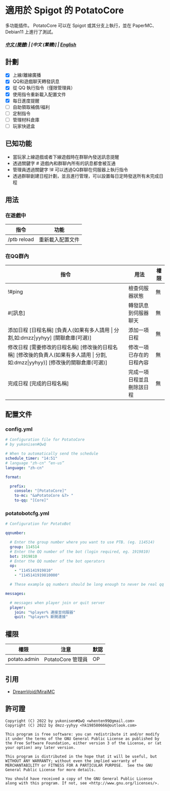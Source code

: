 # 適用於 Spigot 的 PotatoCore

多功能插件。
PotatoCore 可以在 Spigot 或其分支上執行，並在 PaperMC、Debian11 上進行了測試。

##### [中文 (簡體)](https://github.com/dmzz-yyhyy/PotatoCore/blob/main/README_zh-CN.md) | [中文 (繁體)] | [English](https://github.com/dmzz-yyhyy/PotatoCore/blob/main/README.md)

## 計劃

- [x] 上線/離線廣播
- [x] QQ和遊戲聊天轉發訊息
- [x] 從 QQ 執行指令（僅限管理員）
- [x] 使用指令重新載入配置文件
- [x] 每日進度提醒
- [ ] 自助領取補償/福利
- [ ] 定制指令
- [ ] 管理材料倉庫
- [ ] 玩家快遞盒

## 已知功能
- 當玩家上線遊戲或者下線遊戲時在群聊內發送訊息提醒
- 透過關鍵字 # 遊戲內和群聊內所有的訊息都會被互通
- 管理員透過關鍵字 !# 可以透過QQ群聊在伺服器上執行指令
- 透過群聊創建日程計劃，並且進行管理，可以設置每日定時發送所有未完成日程

## 用法

### 在遊戲中

| 指令          | 功能       |
|-------------|----------|
| /ptb reload | 重新載入配置文件 |

### 在QQ群內

| 指令                                                                                        | 用法            | 權限  |
|-------------------------------------------------------------------------------------------|---------------|-----|
| !#ping                                                                                    | 檢查伺服器狀態       | 無   |
| #[訊息]                                                                                     | 轉發訊息到伺服器聊天    | 無   |
| 添加日程  [日程名稱]  [負責人(如果有多人請用 &#124; 分割,如:dmzz&#124;yyhyy]  [關聯倉庫(可選)]                       | 添加一項日程        | 無   |
| 修改日程 [需要修改的日程名稱] [修改後的日程名稱] [修改後的負責人(如果有多人請用 &#124; 分割,如:dmzz&#124;yyhyy)] [修改後的關聯倉庫(可選)] | 修改一項已存在的日程內容  | 無   |
| 完成日程 [完成的日程名稱]                                                                            | 完成一項日程並且刪除該日程 | 無   |

## 配置文件

### config.yml
```yml
# Configuration file for PotatoCore
# by yukonisen#QwQ

# When to automatically send the schedule
schedule_timer: "14:51"
# language "zh-cn" “en-us”
language: "zh-cn"

format:

  prefix:
    console: "[PotatoCore]"
    to-mc: "&aPotatoCore &7> "
    to-qq: "[Core]"
```
### potatobotcfg.yml
```yml
# Configuration for PotatoBot

qqnumber:

  # Enter the group number where you want to use PTB. (eg. 114514)
  group: 114514
  # Enter the QQ number of the bot (login required, eg. 1919810)
  bot: 1919810
  # Enter the QQ number of the bot operators
  op:
    - "1145141919810"
    - "1145141919810000"

  # These example qq numbers should be long enough to never be real qq numbers

messages:

  # messages when player join or quit server
  player:
    join: "%player% 連接至伺服器"
    quit: "%player% 斷開連接"

```

## 權限

| 權限           | 注意             | 默認  |
|--------------|----------------|-----|
| potato.admin | PotatoCore 管理員 | OP  |

## 引用

- [DreamVoid/MiraiMC](https://github.com/DreamVoid/MiraiMC)

## 許可證

````
Copyright (C) 2022 by yukonisen#QwQ <whenten99@gmail.com>
Copyright (C) 2022 by dmzz-yyhyy <hk198580666@outlook.com>

This program is free software: you can redistribute it and/or modify
it under the terms of the GNU General Public License as published by
the Free Software Foundation, either version 3 of the License, or (at
your option) any later version.

This program is distributed in the hope that it will be useful, but
WITHOUT ANY WARRANTY; without even the implied warranty of
MERCHANTABILITY or FITNESS FOR A PARTICULAR PURPOSE.  See the GNU
General Public License for more details.

You should have received a copy of the GNU General Public License
along with this program. If not, see <http://www.gnu.org/licenses/>.
````
